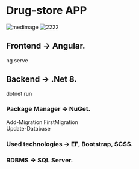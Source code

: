 # Drug-store APP
![medimage](https://github.com/baxtiyor-yu/Medicine/assets/170466856/eecd0f12-c99e-4b52-a157-83f9f5f7e99a)
![2222](https://github.com/baxtiyor-yu/Medicine/assets/170466856/1025c5ea-7eda-47d7-be0d-2795360c0978)


## Frontend -> Angular.
ng serve

## Backend -> .Net 8.
dotnet run

### Package Manager -> NuGet.
Add-Migration FirstMigration  
Update-Database

### Used technologies -> EF, Bootstrap, SCSS.

### RDBMS -> SQL Server.







